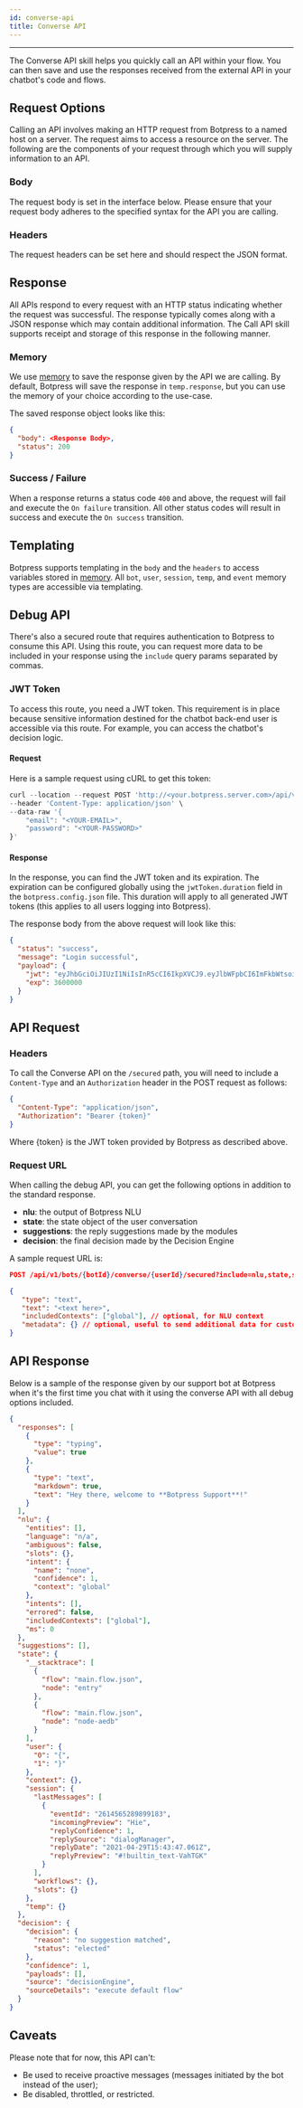 ```yaml
---
id: converse-api
title: Converse API
---
```


---

The Converse API skill helps you quickly call an API within your flow. You can then save and use the responses received from the external API in your chatbot's code and flows.

## Request Options

Calling an API involves making an HTTP request from Botpress to a named host on a server. The request aims to access a resource on the server. The following are the components of your request through which you will supply information to an API.

### Body

The request body is set in the interface below. Please ensure that your request body adheres to the specified syntax for the API you are calling.

### Headers

The request headers can be set here and should respect the JSON format.

## Response

All APIs respond to every request with an HTTP status indicating whether the request was successful. The response typically comes along with a JSON response which may contain additional information. The Call API skill supports receipt and storage of this response in the following manner.

### Memory

We use [memory](/building-chatbots/memory-&-data-persistence/flow-memory) to save the response given by the API we are calling. By default, Botpress will save the response in `temp.response`, but you can use the memory of your choice according to the use-case.

The saved response object looks like this:

```json
{
  "body": <Response Body>,
  "status": 200
}
```

### Success / Failure

When a response returns a status code `400` and above, the request will fail and execute the `On failure` transition. All other status codes will result in success and execute the `On success` transition.

## Templating

Botpress supports templating in the `body` and the `headers` to access variables stored in [memory](/building-chatbots/memory-&-data-persistence/flow-memory). All `bot`, `user`, `session`, `temp`, and `event` memory types are accessible via templating.

## Debug API

There's also a secured route that requires authentication to Botpress to consume this API. Using this route, you can request more data to be included in your response using the `include` query params separated by commas.

### JWT Token

To access this route, you need a JWT token. This requirement is in place because sensitive information destined for the chatbot back-end user is accessible via this route. For example, you can access the chatbot's decision logic.

#### Request

Here is a sample request using cURL to get this token:

```js
curl --location --request POST 'http://<your.botpress.server.com>/api/v1/auth/login/basic/default' \
--header 'Content-Type: application/json' \
--data-raw '{
    "email": "<YOUR-EMAIL>",
    "password": "<YOUR-PASSWORD>"
}'
```

#### Response

In the response, you can find the JWT token and its expiration. The expiration can be configured globally using the `jwtToken.duration` field in the `botpress.config.json` file. This duration will apply to all generated JWT tokens (this applies to all users logging into Botpress).

The response body from the above request will look like this:

```json
{
  "status": "success",
  "message": "Login successful",
  "payload": {
    "jwt": "eyJhbGciOiJIUzI1NiIsInR5cCI6IkpXVCJ9.eyJlbWFpbCI6ImFkbWtsoiwic3RyYXRlZ3kiOiJkZWZhdWx0IiwidG9rZW5WZXJzaW9uIjoxLCJpc1N1cGVyQWRtaW4iOnRydWUsImlhdCI6MTYxODU3Mjk1MCwiZXhwIjoxNjE4NTc2NTUwLCJhsdwiOiJjb2xsYWJvcmF0b3JzIn0.urYZ5A8yXH3XqzSmu7GmImufSgZ0Nx6HknzuidGWnRs",
    "exp": 3600000
  }
}
```

## API Request

### Headers

To call the Converse API on the `/secured` path, you will need to include a `Content-Type` and an `Authorization` header in the POST request as follows:

```json
{
  "Content-Type": "application/json",
  "Authorization": "Bearer {token}"
}
```

Where {token} is the JWT token provided by Botpress as described above.

### Request URL

When calling the debug API, you can get the following options in addition to the standard response.

- **nlu**: the output of Botpress NLU
- **state**: the state object of the user conversation
- **suggestions**: the reply suggestions made by the modules
- **decision**: the final decision made by the Decision Engine

A sample request URL is:

```json
POST /api/v1/bots/{botId}/converse/{userId}/secured?include=nlu,state,suggestions,decision

{
   "type": "text",
   "text": "<text here>",
   "includedContexts": ["global"], // optional, for NLU context
   "metadata": {} // optional, useful to send additional data for custom hooks
}
```

## API Response

Below is a sample of the response given by our support bot at Botpress when it's the first time you chat with it using the converse API with all debug options included.

```json
{
  "responses": [
    {
      "type": "typing",
      "value": true
    },
    {
      "type": "text",
      "markdown": true,
      "text": "Hey there, welcome to **Botpress Support**!"
    }
  ],
  "nlu": {
    "entities": [],
    "language": "n/a",
    "ambiguous": false,
    "slots": {},
    "intent": {
      "name": "none",
      "confidence": 1,
      "context": "global"
    },
    "intents": [],
    "errored": false,
    "includedContexts": ["global"],
    "ms": 0
  },
  "suggestions": [],
  "state": {
    "__stacktrace": [
      {
        "flow": "main.flow.json",
        "node": "entry"
      },
      {
        "flow": "main.flow.json",
        "node": "node-aedb"
      }
    ],
    "user": {
      "0": "{",
      "1": "}"
    },
    "context": {},
    "session": {
      "lastMessages": [
        {
          "eventId": "2614565289899183",
          "incomingPreview": "Hie",
          "replyConfidence": 1,
          "replySource": "dialogManager",
          "replyDate": "2021-04-29T15:43:47.061Z",
          "replyPreview": "#!builtin_text-VahTGK"
        }
      ],
      "workflows": {},
      "slots": {}
    },
    "temp": {}
  },
  "decision": {
    "decision": {
      "reason": "no suggestion matched",
      "status": "elected"
    },
    "confidence": 1,
    "payloads": [],
    "source": "decisionEngine",
    "sourceDetails": "execute default flow"
  }
}
```

## Caveats

Please note that for now, this API can't:

- Be used to receive proactive messages (messages initiated by the bot instead of the user);
- Be disabled, throttled, or restricted.
